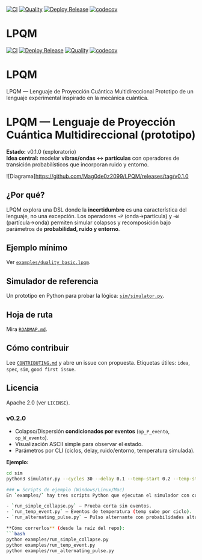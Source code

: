 [![CI](https://github.com/Mag0de0z2099/LPQM/actions/workflows/ci.yml/badge.svg)](https://github.com/Mag0de0z2099/LPQM/actions/workflows/ci.yml)
[![Quality](https://github.com/Mag0de0z2099/LPQM/actions/workflows/quality.yml/badge.svg)](https://github.com/Mag0de0z2099/LPQM/actions/workflows/quality.yml)
[![Deploy Release](https://github.com/Mag0de0z2099/LPQM/actions/workflows/deploy.yml/badge.svg)](https://github.com/Mag0de0z2099/LPQM/actions/workflows/deploy.yml)
[![codecov](https://codecov.io/gh/Mag0de0z2099/LPQM/branch/main/graph/badge.svg?token=TU_TOKEN)](https://codecov.io/gh/Mag0de0z2099/LPQM)


# LPQM

[![CI](https://github.com/Mag0de0z2099/LPQM/actions/workflows/ci.yml/badge.svg)](https://github.com/Mag0de0z2099/LPQM/actions/workflows/ci.yml)
[![Deploy Release](https://github.com/Mag0de0z2099/LPQM/actions/workflows/deploy.yml/badge.svg)](https://github.com/Mag0de0z2099/LPQM/actions/workflows/deploy.yml)
[![Quality](https://github.com/Mag0de0z2099/LPQM/actions/workflows/quality.yml/badge.svg)](https://github.com/Mag0de0z2099/LPQM/actions/workflows/quality.yml)
[![codecov](https://codecov.io/gh/Mag0de0z2099/LPQM/branch/main/graph/badge.svg)](https://codecov.io/gh/Mag0de0z2099/LPQM)


# LPQM
LPQM — Lenguaje de Proyección Cuántica Multidireccional Prototipo de un lenguaje experimental inspirado en la mecánica cuántica.
# LPQM — Lenguaje de Proyección Cuántica Multidireccional (prototipo)

**Estado:** v0.1.0 (exploratorio)  
**Idea central:** modelar **vibras/ondas ↔ partículas** con operadores de transición probabilísticos que incorporan ruido y entorno.

![Diagrama]https://github.com/Mag0de0z2099/LPQM/releases/tag/v0.1.0
## ¿Por qué?
LPQM explora una DSL donde la **incertidumbre** es una característica del lenguaje, no una excepción. Los operadores `→P` (onda→partícula) y `→W` (partícula→onda) permiten simular colapsos y recomposición bajo parámetros de **probabilidad, ruido y entorno**.

## Ejemplo mínimo
Ver [`examples/duality_basic.lpqm`](examples/duality_basic.lpqm).

## Simulador de referencia
Un prototipo en Python para probar la lógica: [`sim/simulator.py`](sim/simulator.py).

## Hoja de ruta
Mira [`ROADMAP.md`](ROADMAP.md).

## Cómo contribuir
Lee [`CONTRIBUTING.md`](CONTRIBUTING.md) y abre un issue con propuesta. Etiquetas útiles: `idea`, `spec`, `sim`, `good first issue`.

## Licencia
Apache 2.0 (ver `LICENSE`).

### v0.2.0
- Colapso/Dispersión **condicionados por eventos** (`op_P_evento`, `op_W_evento`).
- Visualización ASCII simple para observar el estado.
- Parámetros por CLI (ciclos, delay, ruido/entorno, temperatura simulada).

**Ejemplo:**
```bash
cd sim
python3 simulator.py --cycles 30 --delay 0.1 --temp-start 0.2 --temp-step 0.04

### ▶️ Scripts de ejemplo (Windows/Linux/Mac)
En `examples/` hay tres scripts Python que ejecutan el simulador con configuraciones listas:

- `run_simple_collapse.py` — Prueba corta sin eventos.
- `run_temp_event.py` — Eventos de temperatura (temp sube por ciclo).
- `run_alternating_pulse.py` — Pulso alternante con probabilidades altas.

**Cómo correrlos** (desde la raíz del repo):
```bash
python examples/run_simple_collapse.py
python examples/run_temp_event.py
python examples/run_alternating_pulse.py
